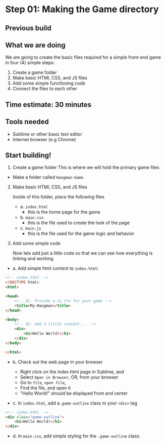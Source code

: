 # Step 01: Making the Game directory

## Previous build

## What we are doing
We are going to create the basic files required for a simple front-end game in four (4) simple steps:

1. Create a game folder
2. Make basic HTMl, CSS, and JS files
3. Add some simple functioning code
4. Connect the files to each other

## Time estimate:  30 minutes

## Tools needed
- Sublime or other basic text editor
- Internet browser (e.g Chrome)

## Start building!

1. Create a game folder
	This is where we will hold the primary game files
- Make a folder called `Hangman-Game`
	


2. Make basic HTMl, CSS, and JS files
	
	Inside of this folder, place the following files
	- a. `index.html`
		- this is the home page for the game
	- b.  `main.css`
		- this is the file used to create the look of the page
	- c. `main.js`
		- this is the file used for the game logic and behavior

3. Add some simple code

	Now lets add just a little code so that we can see how everything is linking and working

- a. Add simple html content to `index.html`:

```html
<!-- index.html -->
<!DOCTYPE html>
<html>

<head>
	<!-- 01. Provide a ti tle for your game -->
	<title>My-Hangman</title>
</head>

<body>
	<!-- 02. Add a little content... -->
	<div>
		<h1>Hello World!</h1>
	</div>
</body>

</html>
```
- b. Check out the web page in your browser
	- Right click on the index.html page in Sublime, and 
	- Select `Open in Browser`, OR, from your browser
	- Go to `file`, `open file`, 
	- Find the file, and open it
	- "Hello World!" should be displayed front and center

- c. In `index.html`, add a`.game-outline` class to your `<div>` tag

```html
<!-- index.html -->
<div class="game-outline">
	<h1>Hello World!</h1>
</div>
```
- d. In `main.css`, add simple styling for the `.game-outline` class:

```css

```
